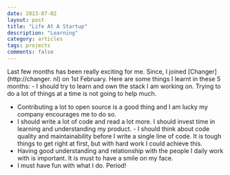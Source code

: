```yaml
---
date: 2013-07-02
layout: post
title: "Life At A Startup"
description: "Learning"
category: articles
tags: projects
comments: false
--- 
```


Last few months has been really exciting for me. Since, I joined [Changer](http://changer. nl) on 1st February.
Here are some things I learnt in these 5 months: - I should try to learn and own the stack I am working on. Trying to do a lot of things at a time is not going to help much.
- Contributing a lot to open source is a good thing and I am lucky my company encourages me to do so.
- I should write a lot of code and read a lot more. I should invest time in learning and understanding my product. - I should think about code quality and maintainability before I write a single line of code. It is tough things to get right at first, but with hard work I could achieve this.
- Having good understanding and relationship with the people I daily work with is important. It is must to have a smile on my face.
- I must have fun with what I do. Period!
